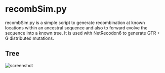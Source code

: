 recombSim.py
============

recombSim.py is a simple script to generate recombination at known locations
within an ancestral sequence and also to forward evolve the sequence into
a known tree.  It is used with NetRecodon6 to generate GTR + G distributed
mutations.

Tree
----

![screenshot](https://raw.github.com/zamaudio/recombSim.py/py-script/treesim.png "Simulated tree")

